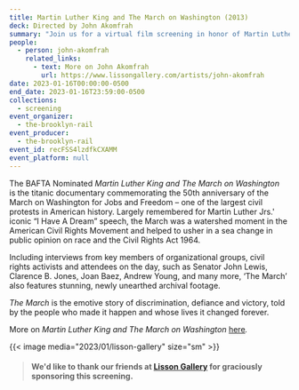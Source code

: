 ```yaml
---
title: Martin Luther King and The March on Washington (2013)
deck: Directed by John Akomfrah
summary: "Join us for a virtual film screening in honor of Martin Luther King Jr. Day. "
people:
  - person: john-akomfrah
    related_links:
      - text: More on John Akomfrah
        url: https://www.lissongallery.com/artists/john-akomfrah
date: 2023-01-16T00:00:00-0500
end_date: 2023-01-16T23:59:00-0500
collections:
  - screening
event_organizer:
  - the-brooklyn-rail
event_producer:
  - the-brooklyn-rail
event_id: recFSS4lzdfkCXAMM
event_platform: null
---
```

The BAFTA Nominated *Martin Luther King and The March on Washington* is the titanic documentary commemorating the 50th anniversary of the March on Washington for Jobs and Freedom – one of the largest civil protests in American history. Largely remembered for Martin Luther Jrs.' iconic “I Have A Dream” speech, the March was a watershed moment in the American Civil Rights Movement and helped to usher in a sea change in public opinion on race and the Civil Rights Act 1964.

Including interviews from key members of organizational groups, civil rights activists and attendees on the day, such as Senator John Lewis, Clarence B. Jones, Joan Baez, Andrew Young, and many more, ‘The March’ also features stunning, newly unearthed archival footage.

*The March* is the emotive story of discrimination, defiance and victory, told by the people who made it happen and whose lives it changed forever.

M﻿ore on *Martin Luther King and The March on Washington* [here](https://www.smokingdogsfilms.com/projects/broadcast/martin-luther-king-and-the-march-on-washington/)*.*  

{{< image media="2023/01/lisson-gallery" size="sm" >}}

> #### W﻿e'd like to thank our friends at [Lisson Gallery](https://www.lissongallery.com/) for graciously sponsoring this screening.